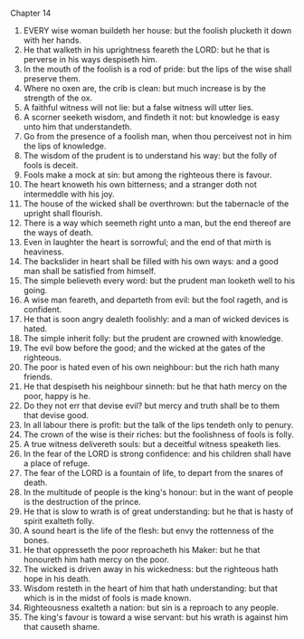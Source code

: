 

Chapter 14

1. EVERY wise woman buildeth her house: but the foolish plucketh it down with her hands.
2. He that walketh in his uprightness feareth the LORD: but he that is perverse in his ways despiseth him.
3. In the mouth of the foolish is a rod of pride: but the lips of the wise shall preserve them.
4. Where no oxen are, the crib is clean: but much increase is by the strength of the ox.
5. A faithful witness will not lie: but a false witness will utter lies.
6. A scorner seeketh wisdom, and findeth it not: but knowledge is easy unto him that understandeth.
7. Go from the presence of a foolish man, when thou perceivest not in him the lips of knowledge.
8. The wisdom of the prudent is to understand his way: but the folly of fools is deceit.
9. Fools make a mock at sin: but among the righteous there is favour.
10. The heart knoweth his own bitterness; and a stranger doth not intermeddle with his joy.
11. The house of the wicked shall be overthrown: but the tabernacle of the upright shall flourish.
12. There is a way which seemeth right unto a man, but the end thereof are the ways of death.
13. Even in laughter the heart is sorrowful; and the end of that mirth is heaviness.
14. The backslider in heart shall be filled with his own ways: and a good man shall be satisfied from himself.
15. The simple believeth every word: but the prudent man looketh well to his going.
16. A wise man feareth, and departeth from evil: but the fool rageth, and is confident.
17. He that is soon angry dealeth foolishly: and a man of wicked devices is hated.
18. The simple inherit folly: but the prudent are crowned with knowledge.
19. The evil bow before the good; and the wicked at the gates of the righteous.
20. The poor is hated even of his own neighbour: but the rich hath many friends.
21. He that despiseth his neighbour sinneth: but he that hath mercy on the poor, happy is he.
22. Do they not err that devise evil?  but mercy and truth shall be to them that devise good.
23. In all labour there is profit: but the talk of the lips tendeth only to penury.
24. The crown of the wise is their riches: but the foolishness of fools is folly.
25. A true witness delivereth souls: but a deceitful witness speaketh lies.
26. In the fear of the LORD is strong confidence: and his children shall have a place of refuge.
27. The fear of the LORD is a fountain of life, to depart from the snares of death.
28. In the multitude of people is the king's honour: but in the want of people is the destruction of the prince.
29. He that is slow to wrath is of great understanding: but he that is hasty of spirit exalteth folly.
30. A sound heart is the life of the flesh: but envy the rottenness of the bones.
31. He that oppresseth the poor reproacheth his Maker: but he that honoureth him hath mercy on the poor.
32. The wicked is driven away in his wickedness: but the righteous hath hope in his death.
33. Wisdom resteth in the heart of him that hath understanding: but that which is in the midst of fools is made known.
34. Righteousness exalteth a nation: but sin is a reproach to any people.
35. The king's favour is toward a wise servant: but his wrath is against him that causeth shame.
